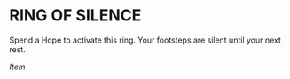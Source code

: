 ﻿---
tags:
  - Item
name: 'RING OF SILENCE'
description: 'Spend a Hope to activate this ring. Your footsteps are silent until your next rest.'
---

# RING OF SILENCE

Spend a Hope to activate this ring. Your footsteps are silent until your next rest.

*Item*
